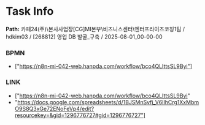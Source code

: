 # Task Info

**Path:** 카페24(주)\본사사업장\[CG]MI본부\비즈니스센터\엔터프라이즈코칭1팀 / hdkim03 / [268812] 영업 DB 발굴_구축 / 2025-08-01_00-00-00

### BPMN
- ["https://n8n-mi-042-web.hanpda.com/workflow/bco4QLIttsSL9Byi"]

### LINK
- ["https://n8n-mi-042-web.hanpda.com/workflow/bco4QLIttsSL9Byi"
- "https://docs.google.com/spreadsheets/d/1BJSMnSvfj_V6lIhCrg1XxMbmO9S8Q3xGe72ENoFeVp4/edit?resourcekey=&gid=1296776727#gid=1296776727"]

